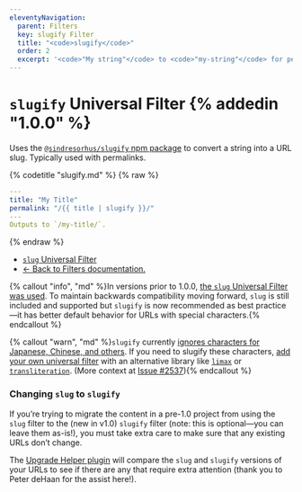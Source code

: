 ```yaml
---
eleventyNavigation:
  parent: Filters
  key: slugify Filter
  title: "<code>slugify</code>"
  order: 2
  excerpt: '<code>"My string"</code> to <code>"my-string"</code> for permalinks.'
---
```


# `slugify` Universal Filter {% addedin "1.0.0" %}

Uses the [`@sindresorhus/slugify` npm package](https://www.npmjs.com/package/@sindresorhus/slugify) to convert a string into a URL slug. Typically used with permalinks.

{% codetitle "slugify.md" %}
{% raw %}

```yaml
---
title: "My Title"
permalink: "/{{ title | slugify }}/"
---
Outputs to `/my-title/`.
```

{% endraw %}

- [`slug` Universal Filter](/docs/filters/slug/)
- [← Back to Filters documentation.](/docs/filters/)

{% callout "info", "md" %}In versions prior to 1.0.0, [the `slug` Universal Filter was used](/docs/filters/slug/). To maintain backwards compatibility moving forward, `slug` is still included and supported but `slugify` is now recommended as best practice—it has better default behavior for URLs with special characters.{% endcallout %}

{% callout "warn", "md" %}`slugify` currently [ignores characters for Japanese, Chinese, and others](https://github.com/sindresorhus/transliterate/issues/1). If you need to slugify these characters, [add your own universal filter](/docs/filters/) with an alternative library like [`limax`](https://github.com/lovell/limax) or [`transliteration`](https://github.com/dzcpy/transliteration). (More context at [Issue #2537](https://github.com/11ty/eleventy/issues/2537)){% endcallout %}

### Changing `slug` to `slugify`

If you’re trying to migrate the content in a pre-1.0 project from using the `slug` filter to the (new in v1.0) `slugify` filter (note: this is optional—you can leave them as-is!), you must take extra care to make sure that any existing URLs don’t change.

The [Upgrade Helper plugin](/docs/plugins/upgrade-help.md) will compare the `slug` and `slugify` versions of your URLs to see if there are any that require extra attention (thank you to Peter deHaan for the assist here!).
